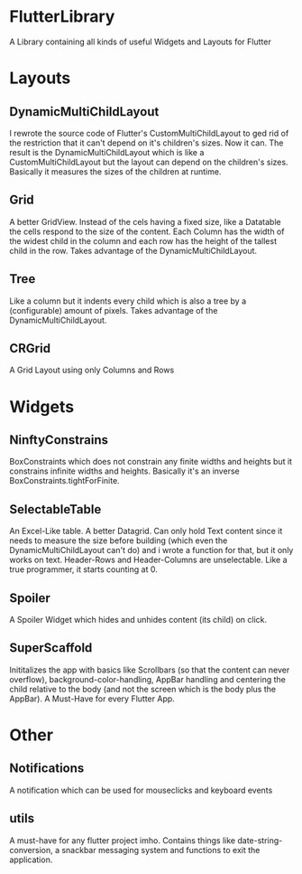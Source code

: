 # FlutterLibrary
A Library containing all kinds of useful Widgets and Layouts for Flutter

# Layouts

## DynamicMultiChildLayout
I rewrote the source code of Flutter's CustomMultiChildLayout to ged rid of the restriction that it can't depend on it's children's sizes.
Now it can.
The result is the DynamicMultiChildLayout which is like a CustomMultiChildLayout but the layout can depend on the children's sizes.
Basically it measures the sizes of the children at runtime.

## Grid
A better GridView.
Instead of the cels having a fixed size, like a Datatable the cells respond to the size of the content.
Each Column has the width of the widest child in the column and each row has the height of the tallest child in the row.
Takes advantage of the DynamicMultiChildLayout.

## Tree
Like a column but it indents every child which is also a tree by a (configurable) amount of pixels.
Takes advantage of the DynamicMultiChildLayout.

## CRGrid
A Grid Layout using only Columns and Rows

# Widgets

## NinftyConstrains
BoxConstraints which does not constrain any finite widths and heights but it constrains infinite widths and heights.
Basically it's an inverse BoxConstraints.tightForFinite.

## SelectableTable
An Excel-Like table.
A better Datagrid.
Can only hold Text content since it needs to measure the size before building (which even the DynamicMultiChildLayout can't do) and i wrote a function for that, but it only works on text.
Header-Rows and Header-Columns are unselectable.
Like a true programmer, it starts counting at 0.

## Spoiler
A Spoiler Widget which hides and unhides content (its child) on click.

## SuperScaffold
Inititalizes the app with basics like Scrollbars (so that the content can never overflow), background-color-handling, AppBar handling and centering the child relative to the body (and not the screen which is the body plus the AppBar).
A Must-Have for every Flutter App.

# Other

## Notifications
A notification which can be used for mouseclicks and keyboard events

## utils
A must-have for any flutter project imho.
Contains things like date-string-conversion, a snackbar messaging system and functions to exit the application.
